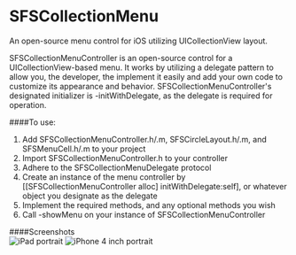 SFSCollectionMenu
=================

An open-source menu control for iOS utilizing UICollectionView layout.

SFSCollectionMenuController is an open-source control for a UICollectionView-based menu. It works by utilizing a delegate pattern
to allow you, the developer, the implement it easily and add your own code to customize its appearance and behavior.
SFSCollectionMenuController's designated initializer is -initWithDelegate, as the delegate is required for operation.

####To use:  
1. Add SFSCollectionMenuController.h/.m, SFSCircleLayout.h/.m, and SFSMenuCell.h/.m to your project  
2. Import SFSCollectionMenuController.h to your controller  
3. Adhere to the SFSCollectionMenuDelegate protocol  
4. Create an instance of the menu controller by [[SFSCollectionMenuController alloc] initWithDelegate:self], or whatever object you designate as the delegate  
5. Implement the required methods, and any optional methods you wish  
6. Call -showMenu on your instance of SFSCollectionMenuController  

####Screenshots  
![iPad portrait](https://raw.github.com/SixFiveSoftware/SFSCollectionMenu/blob/master/ipad1.png) ![iPhone 4 inch portrait](https://raw.github.com/SixFiveSoftware/SFSCollectionMenu/blob/master/iphone1.png)

